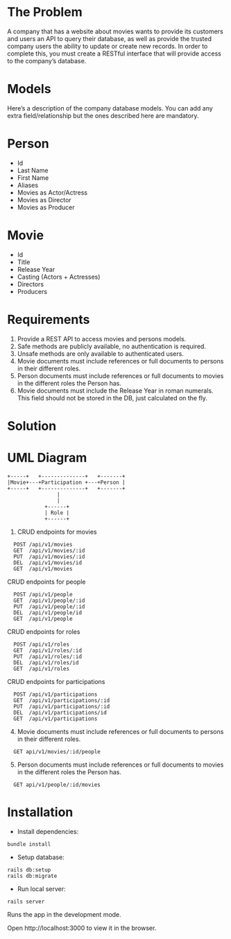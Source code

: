 # The Problem

A company that has a website about movies wants to provide its customers and users an API to
query their database, as well as provide the trusted company users the ability to update or
create new records.
In order to complete this, you must create a RESTful interface that will provide access to the
company’s database.

# Models

Here’s a description of the company database models.
You can add any extra field/relationship but the ones described here are mandatory.

# Person

- Id
- Last Name
- First Name
- Aliases
- Movies as Actor/Actress
- Movies as Director
- Movies as Producer

# Movie

- Id
- Title
- Release Year
- Casting (Actors + Actresses)
- Directors
- Producers

# Requirements

1. Provide a REST API to access movies and persons models.
2. Safe methods are publicly available, no authentication is required.
3. Unsafe methods are only available to authenticated users.
4. Movie documents must include references or full documents to persons in their different
roles.
5. Person documents must include references or full documents to movies in the different
roles the Person has.
6. Movie documents must include the Release Year in roman numerals. This field should
not be stored in the DB, just calculated on the fly.


# Solution

# UML Diagram

```
+-----+   +--------------+   +-------+
|Movie+---+Participation +---+Person |
+-----+   +--------------+   +-------+
                |
                |
            +------+
            | Role |
            +------+
```

1. CRUD endpoints for movies
```
  POST /api/v1/movies
  GET  /api/v1/movies/:id
  PUT  /api/v1/movies/:id
  DEL  /api/v1/movies/id
  GET  /api/v1/movies
```

CRUD endpoints for people
```
  POST /api/v1/people
  GET  /api/v1/people/:id
  PUT  /api/v1/people/:id
  DEL  /api/v1/people/id
  GET  /api/v1/people
```

CRUD endpoints for roles
```
  POST /api/v1/roles
  GET  /api/v1/roles/:id
  PUT  /api/v1/roles/:id
  DEL  /api/v1/roles/id
  GET  /api/v1/roles
```

CRUD endpoints for participations
```
  POST /api/v1/participations
  GET  /api/v1/participations/:id
  PUT  /api/v1/participations/:id
  DEL  /api/v1/participations/id
  GET  /api/v1/participations
```

4. Movie documents must include references or full documents to persons in their different
roles.
```
  GET api/v1/movies/:id/people
```

5. Person documents must include references or full documents to movies in the different
roles the Person has.
```
  GET api/v1/people/:id/movies
```

# Installation

- Install dependencies:
```
bundle install
```
- Setup database:
```
rails db:setup
rails db:migrate
```
- Run local server:
```
rails server
```
Runs the app in the development mode.

Open http://localhost:3000 to view it in the browser.